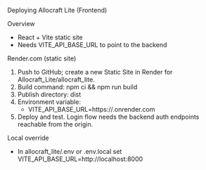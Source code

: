 Deploying Allocraft Lite (Frontend)

Overview
- React + Vite static site
- Needs VITE_API_BASE_URL to point to the backend

Render.com (static site)
1) Push to GitHub; create a new Static Site in Render for Allocraft_Lite/allocraft_lite.
2) Build command: npm ci && npm run build
3) Publish directory: dist
4) Environment variable:
   - VITE_API_BASE_URL=https://<your-backend>.onrender.com
5) Deploy and test. Login flow needs the backend auth endpoints reachable from the origin.

Local override
- In allocraft_lite/.env or .env.local set VITE_API_BASE_URL=http://localhost:8000
